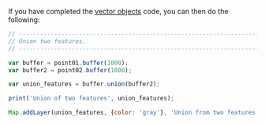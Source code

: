 
If you have completed the [vector objects](../../code/features/starter_coords.md) code, you can then do the following: 

``` js
// ----------------------------------------------------------------------------
// Union two features.
// ----------------------------------------------------------------------------

var buffer = point01.buffer(1000);
var buffer2 = point02.buffer(1000);

var union_features = buffer.union(buffer2);

print('Union of two features', union_features);

Map.addLayer(union_features, {color: 'gray'}, 'Union from two features',0);

```
